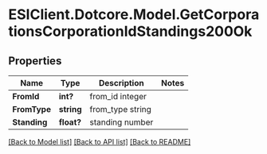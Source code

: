 # ESIClient.Dotcore.Model.GetCorporationsCorporationIdStandings200Ok
## Properties

Name | Type | Description | Notes
------------ | ------------- | ------------- | -------------
**FromId** | **int?** | from_id integer | 
**FromType** | **string** | from_type string | 
**Standing** | **float?** | standing number | 

[[Back to Model list]](../README.md#documentation-for-models) [[Back to API list]](../README.md#documentation-for-api-endpoints) [[Back to README]](../README.md)

